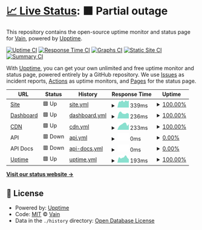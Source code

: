 # [📈 Live Status](https://status.vainapp.com.br): <!--live status--> **🟧 Partial outage**

This repository contains the open-source uptime monitor and status page for [Vain](https://vainapp.com.br), powered by [Upptime](https://github.com/upptime/upptime).

[![Uptime CI](https://github.com/vainapp/uptime/workflows/Uptime%20CI/badge.svg)](https://github.com/vainapp/uptime/actions?query=workflow%3A%22Uptime+CI%22)
[![Response Time CI](https://github.com/vainapp/uptime/workflows/Response%20Time%20CI/badge.svg)](https://github.com/vainapp/uptime/actions?query=workflow%3A%22Response+Time+CI%22)
[![Graphs CI](https://github.com/vainapp/uptime/workflows/Graphs%20CI/badge.svg)](https://github.com/vainapp/uptime/actions?query=workflow%3A%22Graphs+CI%22)
[![Static Site CI](https://github.com/vainapp/uptime/workflows/Static%20Site%20CI/badge.svg)](https://github.com/vainapp/uptime/actions?query=workflow%3A%22Static+Site+CI%22)
[![Summary CI](https://github.com/vainapp/uptime/workflows/Summary%20CI/badge.svg)](https://github.com/vainapp/uptime/actions?query=workflow%3A%22Summary+CI%22)

With [Upptime](https://upptime.js.org), you can get your own unlimited and free uptime monitor and status page, powered entirely by a GitHub repository. We use [Issues](https://github.com/vainapp/uptime/issues) as incident reports, [Actions](https://github.com/vainapp/uptime/actions) as uptime monitors, and [Pages](https://status.vainapp.com.br) for the status page.

<!--start: status pages-->
<!-- This summary is generated by Upptime (https://github.com/upptime/upptime) -->
<!-- Do not edit this manually, your changes will be overwritten -->
<!-- prettier-ignore -->
| URL | Status | History | Response Time | Uptime |
| --- | ------ | ------- | ------------- | ------ |
| <img alt="" src="https://icons.duckduckgo.com/ip3/dev.vainapp.com.br.ico" height="13"> [Site](https://dev.vainapp.com.br) | 🟩 Up | [site.yml](https://github.com/vainapp/uptime/commits/HEAD/history/site.yml) | <details><summary><img alt="Response time graph" src="./graphs/site/response-time-week.png" height="20"> 339ms</summary><br><a href="https://status.vainapp.com.br/history/site"><img alt="Response time 380" src="https://img.shields.io/endpoint?url=https%3A%2F%2Fraw.githubusercontent.com%2Fvainapp%2Fuptime%2FHEAD%2Fapi%2Fsite%2Fresponse-time.json"></a><br><a href="https://status.vainapp.com.br/history/site"><img alt="24-hour response time 360" src="https://img.shields.io/endpoint?url=https%3A%2F%2Fraw.githubusercontent.com%2Fvainapp%2Fuptime%2FHEAD%2Fapi%2Fsite%2Fresponse-time-day.json"></a><br><a href="https://status.vainapp.com.br/history/site"><img alt="7-day response time 339" src="https://img.shields.io/endpoint?url=https%3A%2F%2Fraw.githubusercontent.com%2Fvainapp%2Fuptime%2FHEAD%2Fapi%2Fsite%2Fresponse-time-week.json"></a><br><a href="https://status.vainapp.com.br/history/site"><img alt="30-day response time 340" src="https://img.shields.io/endpoint?url=https%3A%2F%2Fraw.githubusercontent.com%2Fvainapp%2Fuptime%2FHEAD%2Fapi%2Fsite%2Fresponse-time-month.json"></a><br><a href="https://status.vainapp.com.br/history/site"><img alt="1-year response time 370" src="https://img.shields.io/endpoint?url=https%3A%2F%2Fraw.githubusercontent.com%2Fvainapp%2Fuptime%2FHEAD%2Fapi%2Fsite%2Fresponse-time-year.json"></a></details> | <details><summary><a href="https://status.vainapp.com.br/history/site">100.00%</a></summary><a href="https://status.vainapp.com.br/history/site"><img alt="All-time uptime 100.00%" src="https://img.shields.io/endpoint?url=https%3A%2F%2Fraw.githubusercontent.com%2Fvainapp%2Fuptime%2FHEAD%2Fapi%2Fsite%2Fuptime.json"></a><br><a href="https://status.vainapp.com.br/history/site"><img alt="24-hour uptime 100.00%" src="https://img.shields.io/endpoint?url=https%3A%2F%2Fraw.githubusercontent.com%2Fvainapp%2Fuptime%2FHEAD%2Fapi%2Fsite%2Fuptime-day.json"></a><br><a href="https://status.vainapp.com.br/history/site"><img alt="7-day uptime 100.00%" src="https://img.shields.io/endpoint?url=https%3A%2F%2Fraw.githubusercontent.com%2Fvainapp%2Fuptime%2FHEAD%2Fapi%2Fsite%2Fuptime-week.json"></a><br><a href="https://status.vainapp.com.br/history/site"><img alt="30-day uptime 100.00%" src="https://img.shields.io/endpoint?url=https%3A%2F%2Fraw.githubusercontent.com%2Fvainapp%2Fuptime%2FHEAD%2Fapi%2Fsite%2Fuptime-month.json"></a><br><a href="https://status.vainapp.com.br/history/site"><img alt="1-year uptime 100.00%" src="https://img.shields.io/endpoint?url=https%3A%2F%2Fraw.githubusercontent.com%2Fvainapp%2Fuptime%2FHEAD%2Fapi%2Fsite%2Fuptime-year.json"></a></details>
| <img alt="" src="https://icons.duckduckgo.com/ip3/dashboard-dev.vainapp.com.br.ico" height="13"> [Dashboard](https://dashboard-dev.vainapp.com.br) | 🟩 Up | [dashboard.yml](https://github.com/vainapp/uptime/commits/HEAD/history/dashboard.yml) | <details><summary><img alt="Response time graph" src="./graphs/dashboard/response-time-week.png" height="20"> 236ms</summary><br><a href="https://status.vainapp.com.br/history/dashboard"><img alt="Response time 282" src="https://img.shields.io/endpoint?url=https%3A%2F%2Fraw.githubusercontent.com%2Fvainapp%2Fuptime%2FHEAD%2Fapi%2Fdashboard%2Fresponse-time.json"></a><br><a href="https://status.vainapp.com.br/history/dashboard"><img alt="24-hour response time 236" src="https://img.shields.io/endpoint?url=https%3A%2F%2Fraw.githubusercontent.com%2Fvainapp%2Fuptime%2FHEAD%2Fapi%2Fdashboard%2Fresponse-time-day.json"></a><br><a href="https://status.vainapp.com.br/history/dashboard"><img alt="7-day response time 236" src="https://img.shields.io/endpoint?url=https%3A%2F%2Fraw.githubusercontent.com%2Fvainapp%2Fuptime%2FHEAD%2Fapi%2Fdashboard%2Fresponse-time-week.json"></a><br><a href="https://status.vainapp.com.br/history/dashboard"><img alt="30-day response time 231" src="https://img.shields.io/endpoint?url=https%3A%2F%2Fraw.githubusercontent.com%2Fvainapp%2Fuptime%2FHEAD%2Fapi%2Fdashboard%2Fresponse-time-month.json"></a><br><a href="https://status.vainapp.com.br/history/dashboard"><img alt="1-year response time 272" src="https://img.shields.io/endpoint?url=https%3A%2F%2Fraw.githubusercontent.com%2Fvainapp%2Fuptime%2FHEAD%2Fapi%2Fdashboard%2Fresponse-time-year.json"></a></details> | <details><summary><a href="https://status.vainapp.com.br/history/dashboard">100.00%</a></summary><a href="https://status.vainapp.com.br/history/dashboard"><img alt="All-time uptime 100.00%" src="https://img.shields.io/endpoint?url=https%3A%2F%2Fraw.githubusercontent.com%2Fvainapp%2Fuptime%2FHEAD%2Fapi%2Fdashboard%2Fuptime.json"></a><br><a href="https://status.vainapp.com.br/history/dashboard"><img alt="24-hour uptime 100.00%" src="https://img.shields.io/endpoint?url=https%3A%2F%2Fraw.githubusercontent.com%2Fvainapp%2Fuptime%2FHEAD%2Fapi%2Fdashboard%2Fuptime-day.json"></a><br><a href="https://status.vainapp.com.br/history/dashboard"><img alt="7-day uptime 100.00%" src="https://img.shields.io/endpoint?url=https%3A%2F%2Fraw.githubusercontent.com%2Fvainapp%2Fuptime%2FHEAD%2Fapi%2Fdashboard%2Fuptime-week.json"></a><br><a href="https://status.vainapp.com.br/history/dashboard"><img alt="30-day uptime 100.00%" src="https://img.shields.io/endpoint?url=https%3A%2F%2Fraw.githubusercontent.com%2Fvainapp%2Fuptime%2FHEAD%2Fapi%2Fdashboard%2Fuptime-month.json"></a><br><a href="https://status.vainapp.com.br/history/dashboard"><img alt="1-year uptime 100.00%" src="https://img.shields.io/endpoint?url=https%3A%2F%2Fraw.githubusercontent.com%2Fvainapp%2Fuptime%2FHEAD%2Fapi%2Fdashboard%2Fuptime-year.json"></a></details>
| <img alt="" src="https://dev.vainapp.com.br/favicon.ico" height="13"> [CDN](https://cdn.vainapp.com.br/website/logo.png) | 🟩 Up | [cdn.yml](https://github.com/vainapp/uptime/commits/HEAD/history/cdn.yml) | <details><summary><img alt="Response time graph" src="./graphs/cdn/response-time-week.png" height="20"> 233ms</summary><br><a href="https://status.vainapp.com.br/history/cdn"><img alt="Response time 230" src="https://img.shields.io/endpoint?url=https%3A%2F%2Fraw.githubusercontent.com%2Fvainapp%2Fuptime%2FHEAD%2Fapi%2Fcdn%2Fresponse-time.json"></a><br><a href="https://status.vainapp.com.br/history/cdn"><img alt="24-hour response time 291" src="https://img.shields.io/endpoint?url=https%3A%2F%2Fraw.githubusercontent.com%2Fvainapp%2Fuptime%2FHEAD%2Fapi%2Fcdn%2Fresponse-time-day.json"></a><br><a href="https://status.vainapp.com.br/history/cdn"><img alt="7-day response time 233" src="https://img.shields.io/endpoint?url=https%3A%2F%2Fraw.githubusercontent.com%2Fvainapp%2Fuptime%2FHEAD%2Fapi%2Fcdn%2Fresponse-time-week.json"></a><br><a href="https://status.vainapp.com.br/history/cdn"><img alt="30-day response time 188" src="https://img.shields.io/endpoint?url=https%3A%2F%2Fraw.githubusercontent.com%2Fvainapp%2Fuptime%2FHEAD%2Fapi%2Fcdn%2Fresponse-time-month.json"></a><br><a href="https://status.vainapp.com.br/history/cdn"><img alt="1-year response time 226" src="https://img.shields.io/endpoint?url=https%3A%2F%2Fraw.githubusercontent.com%2Fvainapp%2Fuptime%2FHEAD%2Fapi%2Fcdn%2Fresponse-time-year.json"></a></details> | <details><summary><a href="https://status.vainapp.com.br/history/cdn">100.00%</a></summary><a href="https://status.vainapp.com.br/history/cdn"><img alt="All-time uptime 100.00%" src="https://img.shields.io/endpoint?url=https%3A%2F%2Fraw.githubusercontent.com%2Fvainapp%2Fuptime%2FHEAD%2Fapi%2Fcdn%2Fuptime.json"></a><br><a href="https://status.vainapp.com.br/history/cdn"><img alt="24-hour uptime 100.00%" src="https://img.shields.io/endpoint?url=https%3A%2F%2Fraw.githubusercontent.com%2Fvainapp%2Fuptime%2FHEAD%2Fapi%2Fcdn%2Fuptime-day.json"></a><br><a href="https://status.vainapp.com.br/history/cdn"><img alt="7-day uptime 100.00%" src="https://img.shields.io/endpoint?url=https%3A%2F%2Fraw.githubusercontent.com%2Fvainapp%2Fuptime%2FHEAD%2Fapi%2Fcdn%2Fuptime-week.json"></a><br><a href="https://status.vainapp.com.br/history/cdn"><img alt="30-day uptime 100.00%" src="https://img.shields.io/endpoint?url=https%3A%2F%2Fraw.githubusercontent.com%2Fvainapp%2Fuptime%2FHEAD%2Fapi%2Fcdn%2Fuptime-month.json"></a><br><a href="https://status.vainapp.com.br/history/cdn"><img alt="1-year uptime 100.00%" src="https://img.shields.io/endpoint?url=https%3A%2F%2Fraw.githubusercontent.com%2Fvainapp%2Fuptime%2FHEAD%2Fapi%2Fcdn%2Fuptime-year.json"></a></details>
| <img alt="" src="https://dev.vainapp.com.br/favicon.ico" height="13"> API | 🟥 Down | [api.yml](https://github.com/vainapp/uptime/commits/HEAD/history/api.yml) | <details><summary><img alt="Response time graph" src="./graphs/api/response-time-week.png" height="20"> 0ms</summary><br><a href="https://status.vainapp.com.br/history/api"><img alt="Response time 662" src="https://img.shields.io/endpoint?url=https%3A%2F%2Fraw.githubusercontent.com%2Fvainapp%2Fuptime%2FHEAD%2Fapi%2Fapi%2Fresponse-time.json"></a><br><a href="https://status.vainapp.com.br/history/api"><img alt="24-hour response time 0" src="https://img.shields.io/endpoint?url=https%3A%2F%2Fraw.githubusercontent.com%2Fvainapp%2Fuptime%2FHEAD%2Fapi%2Fapi%2Fresponse-time-day.json"></a><br><a href="https://status.vainapp.com.br/history/api"><img alt="7-day response time 0" src="https://img.shields.io/endpoint?url=https%3A%2F%2Fraw.githubusercontent.com%2Fvainapp%2Fuptime%2FHEAD%2Fapi%2Fapi%2Fresponse-time-week.json"></a><br><a href="https://status.vainapp.com.br/history/api"><img alt="30-day response time 814" src="https://img.shields.io/endpoint?url=https%3A%2F%2Fraw.githubusercontent.com%2Fvainapp%2Fuptime%2FHEAD%2Fapi%2Fapi%2Fresponse-time-month.json"></a><br><a href="https://status.vainapp.com.br/history/api"><img alt="1-year response time 681" src="https://img.shields.io/endpoint?url=https%3A%2F%2Fraw.githubusercontent.com%2Fvainapp%2Fuptime%2FHEAD%2Fapi%2Fapi%2Fresponse-time-year.json"></a></details> | <details><summary><a href="https://status.vainapp.com.br/history/api">0.00%</a></summary><a href="https://status.vainapp.com.br/history/api"><img alt="All-time uptime 94.21%" src="https://img.shields.io/endpoint?url=https%3A%2F%2Fraw.githubusercontent.com%2Fvainapp%2Fuptime%2FHEAD%2Fapi%2Fapi%2Fuptime.json"></a><br><a href="https://status.vainapp.com.br/history/api"><img alt="24-hour uptime 0.00%" src="https://img.shields.io/endpoint?url=https%3A%2F%2Fraw.githubusercontent.com%2Fvainapp%2Fuptime%2FHEAD%2Fapi%2Fapi%2Fuptime-day.json"></a><br><a href="https://status.vainapp.com.br/history/api"><img alt="7-day uptime 0.00%" src="https://img.shields.io/endpoint?url=https%3A%2F%2Fraw.githubusercontent.com%2Fvainapp%2Fuptime%2FHEAD%2Fapi%2Fapi%2Fuptime-week.json"></a><br><a href="https://status.vainapp.com.br/history/api"><img alt="30-day uptime 23.88%" src="https://img.shields.io/endpoint?url=https%3A%2F%2Fraw.githubusercontent.com%2Fvainapp%2Fuptime%2FHEAD%2Fapi%2Fapi%2Fuptime-month.json"></a><br><a href="https://status.vainapp.com.br/history/api"><img alt="1-year uptime 93.57%" src="https://img.shields.io/endpoint?url=https%3A%2F%2Fraw.githubusercontent.com%2Fvainapp%2Fuptime%2FHEAD%2Fapi%2Fapi%2Fuptime-year.json"></a></details>
| <img alt="" src="https://dev.vainapp.com.br/favicon.ico" height="13"> API Docs | 🟥 Down | [api-docs.yml](https://github.com/vainapp/uptime/commits/HEAD/history/api-docs.yml) | <details><summary><img alt="Response time graph" src="./graphs/api-docs/response-time-week.png" height="20"> 0ms</summary><br><a href="https://status.vainapp.com.br/history/api-docs"><img alt="Response time 608" src="https://img.shields.io/endpoint?url=https%3A%2F%2Fraw.githubusercontent.com%2Fvainapp%2Fuptime%2FHEAD%2Fapi%2Fapi-docs%2Fresponse-time.json"></a><br><a href="https://status.vainapp.com.br/history/api-docs"><img alt="24-hour response time 0" src="https://img.shields.io/endpoint?url=https%3A%2F%2Fraw.githubusercontent.com%2Fvainapp%2Fuptime%2FHEAD%2Fapi%2Fapi-docs%2Fresponse-time-day.json"></a><br><a href="https://status.vainapp.com.br/history/api-docs"><img alt="7-day response time 0" src="https://img.shields.io/endpoint?url=https%3A%2F%2Fraw.githubusercontent.com%2Fvainapp%2Fuptime%2FHEAD%2Fapi%2Fapi-docs%2Fresponse-time-week.json"></a><br><a href="https://status.vainapp.com.br/history/api-docs"><img alt="30-day response time 645" src="https://img.shields.io/endpoint?url=https%3A%2F%2Fraw.githubusercontent.com%2Fvainapp%2Fuptime%2FHEAD%2Fapi%2Fapi-docs%2Fresponse-time-month.json"></a><br><a href="https://status.vainapp.com.br/history/api-docs"><img alt="1-year response time 617" src="https://img.shields.io/endpoint?url=https%3A%2F%2Fraw.githubusercontent.com%2Fvainapp%2Fuptime%2FHEAD%2Fapi%2Fapi-docs%2Fresponse-time-year.json"></a></details> | <details><summary><a href="https://status.vainapp.com.br/history/api-docs">0.00%</a></summary><a href="https://status.vainapp.com.br/history/api-docs"><img alt="All-time uptime 94.06%" src="https://img.shields.io/endpoint?url=https%3A%2F%2Fraw.githubusercontent.com%2Fvainapp%2Fuptime%2FHEAD%2Fapi%2Fapi-docs%2Fuptime.json"></a><br><a href="https://status.vainapp.com.br/history/api-docs"><img alt="24-hour uptime 0.00%" src="https://img.shields.io/endpoint?url=https%3A%2F%2Fraw.githubusercontent.com%2Fvainapp%2Fuptime%2FHEAD%2Fapi%2Fapi-docs%2Fuptime-day.json"></a><br><a href="https://status.vainapp.com.br/history/api-docs"><img alt="7-day uptime 0.00%" src="https://img.shields.io/endpoint?url=https%3A%2F%2Fraw.githubusercontent.com%2Fvainapp%2Fuptime%2FHEAD%2Fapi%2Fapi-docs%2Fuptime-week.json"></a><br><a href="https://status.vainapp.com.br/history/api-docs"><img alt="30-day uptime 23.88%" src="https://img.shields.io/endpoint?url=https%3A%2F%2Fraw.githubusercontent.com%2Fvainapp%2Fuptime%2FHEAD%2Fapi%2Fapi-docs%2Fuptime-month.json"></a><br><a href="https://status.vainapp.com.br/history/api-docs"><img alt="1-year uptime 93.57%" src="https://img.shields.io/endpoint?url=https%3A%2F%2Fraw.githubusercontent.com%2Fvainapp%2Fuptime%2FHEAD%2Fapi%2Fapi-docs%2Fuptime-year.json"></a></details>
| <img alt="" src="https://dev.vainapp.com.br/favicon.ico" height="13"> [Uptime](https://status.vainapp.com.br) | 🟩 Up | [uptime.yml](https://github.com/vainapp/uptime/commits/HEAD/history/uptime.yml) | <details><summary><img alt="Response time graph" src="./graphs/uptime/response-time-week.png" height="20"> 193ms</summary><br><a href="https://status.vainapp.com.br/history/uptime"><img alt="Response time 225" src="https://img.shields.io/endpoint?url=https%3A%2F%2Fraw.githubusercontent.com%2Fvainapp%2Fuptime%2FHEAD%2Fapi%2Fuptime%2Fresponse-time.json"></a><br><a href="https://status.vainapp.com.br/history/uptime"><img alt="24-hour response time 187" src="https://img.shields.io/endpoint?url=https%3A%2F%2Fraw.githubusercontent.com%2Fvainapp%2Fuptime%2FHEAD%2Fapi%2Fuptime%2Fresponse-time-day.json"></a><br><a href="https://status.vainapp.com.br/history/uptime"><img alt="7-day response time 193" src="https://img.shields.io/endpoint?url=https%3A%2F%2Fraw.githubusercontent.com%2Fvainapp%2Fuptime%2FHEAD%2Fapi%2Fuptime%2Fresponse-time-week.json"></a><br><a href="https://status.vainapp.com.br/history/uptime"><img alt="30-day response time 193" src="https://img.shields.io/endpoint?url=https%3A%2F%2Fraw.githubusercontent.com%2Fvainapp%2Fuptime%2FHEAD%2Fapi%2Fuptime%2Fresponse-time-month.json"></a><br><a href="https://status.vainapp.com.br/history/uptime"><img alt="1-year response time 221" src="https://img.shields.io/endpoint?url=https%3A%2F%2Fraw.githubusercontent.com%2Fvainapp%2Fuptime%2FHEAD%2Fapi%2Fuptime%2Fresponse-time-year.json"></a></details> | <details><summary><a href="https://status.vainapp.com.br/history/uptime">100.00%</a></summary><a href="https://status.vainapp.com.br/history/uptime"><img alt="All-time uptime 100.00%" src="https://img.shields.io/endpoint?url=https%3A%2F%2Fraw.githubusercontent.com%2Fvainapp%2Fuptime%2FHEAD%2Fapi%2Fuptime%2Fuptime.json"></a><br><a href="https://status.vainapp.com.br/history/uptime"><img alt="24-hour uptime 100.00%" src="https://img.shields.io/endpoint?url=https%3A%2F%2Fraw.githubusercontent.com%2Fvainapp%2Fuptime%2FHEAD%2Fapi%2Fuptime%2Fuptime-day.json"></a><br><a href="https://status.vainapp.com.br/history/uptime"><img alt="7-day uptime 100.00%" src="https://img.shields.io/endpoint?url=https%3A%2F%2Fraw.githubusercontent.com%2Fvainapp%2Fuptime%2FHEAD%2Fapi%2Fuptime%2Fuptime-week.json"></a><br><a href="https://status.vainapp.com.br/history/uptime"><img alt="30-day uptime 100.00%" src="https://img.shields.io/endpoint?url=https%3A%2F%2Fraw.githubusercontent.com%2Fvainapp%2Fuptime%2FHEAD%2Fapi%2Fuptime%2Fuptime-month.json"></a><br><a href="https://status.vainapp.com.br/history/uptime"><img alt="1-year uptime 100.00%" src="https://img.shields.io/endpoint?url=https%3A%2F%2Fraw.githubusercontent.com%2Fvainapp%2Fuptime%2FHEAD%2Fapi%2Fuptime%2Fuptime-year.json"></a></details>

<!--end: status pages-->

[**Visit our status website →**](https://status.vainapp.com.br)

## 📄 License

- Powered by: [Upptime](https://github.com/upptime/upptime)
- Code: [MIT](./LICENSE) © [Vain](https://vainapp.com.br)
- Data in the `./history` directory: [Open Database License](https://opendatacommons.org/licenses/odbl/1-0/)
